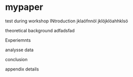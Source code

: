 # mypaper
test during workshop
INtroduction
jklaöfnnöl jklöjklöahhklsö  

theoretical background 
adfadsfad

Experiemnts

analysse data

conclusion 

appendix
details

